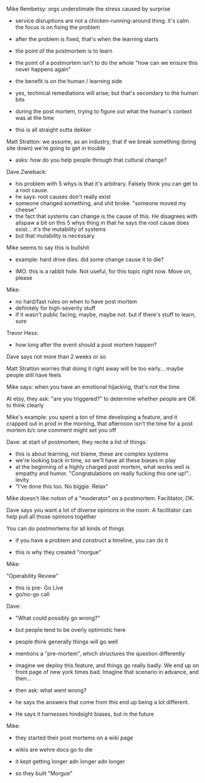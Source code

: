 

Mike Rembetsy: orgs understimate the stress caused by surprise

- service disruptions are not a chicken-running-around thing. it's calm. the focus is on fixing the problem
- after the problem is fixed, that's when the learning starts
- the point of the postmortem is to learn
- the point of a postmortem isn't to do the whole "how can we ensure this never happens again"
- the benefit is on the human / learning side
- yes, technical remediations will arise; but that's secondary to the human bits

- during the post mortem, trying to figure out what the human's context was at the time
- this is all straight outta dekker

Matt Stratton: we assume, as an industry, that if we break something (bring site down) we're going to get in trouble

- asks: how do you help people through that cultural change?

Dave Zwieback:

- his problem with 5 whys is that it's arbitrary. Falsely think you can get to a root cause.
- he says: root causes don't really exist
- someone changed something, and shit broke. "someone moved my cheese"
- the fact that systems can change is the cause of this. He disagrees with allspaw
a bit on this 5 whys thing in that he says the root cause does exist... it's the mutability of systems
- but that mutability is necessary

Mike seems to say this is bullshit

- example: hard drive dies. did some change cause it to die?

- IMO: this is a rabbit hole. Not useful, for this topic right now. Move on, please


Mike:

- no hard/fast rules on when to have post mortem
- definitely for high-severity stuff
- if it wasn't public facing, maybe, maybe not. but if there's stuff to learn, sure

Trevor Hess:

 - how long after the event should a post mortem happen?

Dave says not more than 2 weeks or so

Matt Stratton worries that doing it right away will be too early... maybe people still have feels

Mike says: when you have an emotional hijacking, that's not the time

At etsy, they ask: "are you triggered?" to determine whether people are OK to think clearly

Mike's example: you spent a ton of time developing a feature, and it crapped out in prod in the morning, that afternoon isn't the time for a post mortem b/c one comment might set you off

Dave: at start of postmortem, they recite a list of things:

  - this is about learning, not blame, these are complex systems
  - we're looking back in time, so we'll have all these biases in play
  - at the beginning of a highly charged post mortem, what works well is empathy and humor. "Congratulations on really fucking this one up!".. levity
  - "I've done this too. No biggie. Relax"


Mike doesn't like notion of a "moderator" on a postmortem. Facilitator, OK.

Dave says you want a lot of diverse opinions in the room. A facilitator can help pull all those opinions together


You can do postmortems for all kinds of things

- if you have a problem and construct a timeline, you can do it

- this is why they created "morgue"


Mike:

"Operability Review"

- this is pre- Go Live
- go/no-go call


Dave:

- "What could possibly go wrong?"
- but people tend to be overly optimistic here
- people think generally things will go well
- mentions a "pre-mortem", which structures the question differently

- imagine we deploy this feature, and things go really badly. We end up on front page of new york times bad. Imagine that scenario in advance, and then...

- then ask: what went wrong?

- he says the answers that come from this end up being a lot different.
- He says it harnesses hindsight biases, but in the future


Mike:

- they started their post mortems on a wiki page
- wikis are wehre docs go to die
- it kept getting longer adn longer adn longer

- so they built "Morgue"
